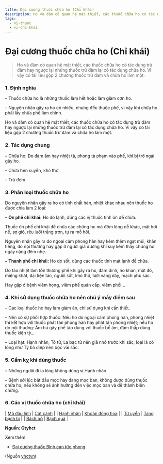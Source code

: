 ```yaml
---
title: Đại cương thuốc chữa ho (Chỉ khái)
description: Ho và đàm có quan hệ mật thiết, các thuốc chữa ho có tác dụng trừ đàm hay ngược lại những lại có tác dụng chữa ho. Vì vậy có tài liệu gộp 2 chương thuốc trừ đàm và chữa ho làm một.
tags:
  - vi-thuoc
  - vi-chi-khai
---
```


# Đại cương thuốc chữa ho (Chỉ khái) 

> Ho và đàm có quan hệ mật thiết, các thuốc chữa ho có tác dụng trừ đàm hay ngược lại những thuốc trừ đàm lại có tác dụng chữa ho. Vì vậy có tài liệu gộp 2 chương thuốc trừ đàm và chữa ho làm một.

### **1. Định nghĩa**

– Thuốc chữa ho là những thuốc làm hết hoặc làm giảm cơn ho.

– Nguyên nhân gây ra ho có nhiều, nhưng đều thuộc phế, vì vậy khi chữa ho phải lấy chữa phế làm chính.

Ho và đàm có quan hệ mật thiết, các thuốc chữa ho có tác dụng trừ đàm hay ngược lại những thuốc trừ đàm lại có tác dụng chữa ho. Vì vậy có tài liệu gộp 2 chương thuốc trừ đàm và chữa ho làm một.

### **2. Tác dụng chung**

– Chữa ho: Do đàm ẩm hay nhiệt tà, phong tà phạm vào phế, khí bị trở ngại gây ho.

– Chữa hen suyễn, khó thở.

– Trừ đờm.

### **3. Phân loại thuốc chữa ho**

Do nguyên nhân gây ra ho có tính chất hàn, nhiệt khác nhau nên thuốc ho đuợc chia làm 2 loại:

**–** **Ôn phế chỉ khái:** Ho do lạnh, dùng các vị thuốc tính ôn để chữa.

Thuốc ôn phế chỉ khái để chữa các chứng ho mà đờm lỏng dễ khác, mặt hơi nề, sợ gió, rêu lưỡi trắng trơn, tự ra mồ hôi.

Nguyên nhân gây ra do ngoại cảm phong hàn hay kèm thêm ngạt mũi, khản tiếng, do nội thương hay gặp ở người già dương khí suy kém thấy chứng ho ngày nặng đêm nhẹ.

**–** **Thanh phế chỉ khái:** Ho do sốt, dùng các thuốc tính mát lạnh để chữa.

Do táo nhiệt làm tổn thương phế khí gây ra ho, đàm dính, ho khan, mặt đỏ, miệng khát, đại tiện táo, người sốt, khó thở, lưỡi vàng dày, mạch phù sác.

Hay gặp ở bệnh viêm họng, viêm phế quản cấp, viêm phổi…

### **4. Khi sử dụng thuốc chữa ho nên chú ý mấy điểm sau**

– Các loại thuốc ho hay làm giảm ăn, chỉ sử dụng khi cần thiết.

– Nên có sự phối hợp thuốc: Nếu ho do ngoại cảm phong hàn, phong nhiệt thì kết hợp với thuốc phát tán phong hàn hay phát tán phong nhiệt; nếu ho do nội thương: Âm hư gây phế táo dùng với thuốc bổ âm, đàm thấp dùng thuốc kiện tỳ…

– Loại hạt: Hạnh nhân, Tô tử, La bạc tử nên giã nhỏ trước khi sắc; loại lá có lông như Tỳ bà diệp nên bọc vải sắc.

### **5. Cấm kỵ khi dùng thuốc**

– Những người đi ỉa lỏng không dùng vị Hạnh nhân.

– Bệnh sởi lúc bắt đầu mọc hay đang mọc ban, không được dùng thuốc chữa ho, nếu không sẽ ảnh hưởng đến việc mọc ban và dễ thành biến chứng.

### 6. Các vị thuốc chữa ho (chỉ khái)

| [Mã đâu linh](/yhctvn/vi-thuoc-ma-dau-linh) | 
[Cát cánh](/yhctvn/vi-thuoc-cat-canh)
 |
| [Hạnh nhân](/yhctvn/vi-thuoc-hanh-nhan) | 
[Khoản đông hoa](/yhctvn/vi-thuoc-khoan-dong-hoa)
 |
| [Tử uyển](/yhctvn/vi-thuoc-tu-uyen) | 
[Tang bạch bì](/yhctvn/vi-thuoc-tang-bach-bi-re-dau) 
 |
| [Bách bộ](/yhctvn/vi-thuoc-bach-bo) | 
[Bạch quả](/yhctvn/vi-thuoc-bach-qua)
 |

**Nguồn: Gtyhct**

Xem thêm:

* [Đại cương thuốc Bình can tức phong](/yhctvn/dai-cuong-thuoc-binh-can-tuc-phong)

(Nguồn <a href="https://yhctvn.com/dai-cuong-thuoc-chua-ho-chi-khai/" target="_blank">yhctvn</a>)
